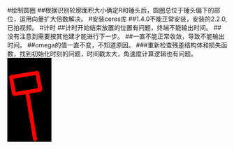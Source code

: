 #绘制圆圈
##根据识别轮廓面积大小确定R和锤头后，圆圈总位于锤头偏下的部位，运用向量扩大倍数解决。
#安装ceres库
##1.4.0不能正常安装，安装的2.2.0,已拍视频。
#计时
##计时开始结束放置的位置有问题，终端不能输出时间。
##没有注意到需要按其他建才能进行下一步。
##一直不能正常收敛，导致不能输出时间。
##omega的值一直不变，不知道原因。
###重新检查残差结构体和损失函数，找到初始化时刻的问题，时间戳太大，角速度计算逻辑也有问题。
![img](./image/target.png)


